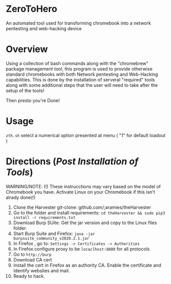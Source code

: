 # ZeroToHero
An automated tool used for transforming chromebook into a network pentesting and web-hacking device

# Overview 
Using a collection of bash commands along with the "chromebrew" package management tool, this program is used to provide otherwise standard chromebooks with both Network pentesting and Web-Hacking capabilities. This is done by the installation of serveral "required" tools along with some additional steps that the user will need to take after the setup of the tools!

Then presto you're Done! 

# Usage
`zth.sh` select a numerical option presented at menu ( "1" for default loadout ) 

# Directions (*Post Installation of Tools*)
WARNING/NOTE:
(!) These instrucctions may vary based on the model of Chromebook you have. Activate Linux on your Chromebook if this isn't alrady done(!) 
1. Clone the Harvester git-clone: github.com/;aramies/theHarvester
2. Go to the folder and install requirements: `cd theHarvester && sudo pip3 install -r requirements.txt`
3. Download Burp SUite. Get the jar version and copy to the Linux files folder. 
4. Start Burp Suite and Firefox: `java -jar burpsuite_community_v2020.2.1.jar`
5. In Firefox , go to: `Settings -> Certificates -> Authorities` 
6. In Firefox configure proxy to be `locaclhost:8080` for all protocols 
7. Go to `http://burp`
8. Download CA cert 
9. Install the cert in Firefox as an authority CA. Enable the certificate and Identify websites and mail. 
10. Ready to hack. 
